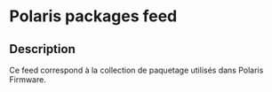 # Polaris packages feed

## Description

Ce feed correspond à la collection de paquetage utilisés dans Polaris Firmware.
